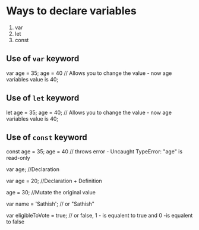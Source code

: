 # Ways to declare variables

1. var
2. let
3. const






## Use of `var` keyword

var age = 35;
age = 40 // Allows you to change the value - now age variables value is 40;


## Use of `let` keyword

let age = 35;
age = 40;  // Allows you to change the value - now age variables value is 40;


## Use of `const` keyword
const age = 35;
age = 40 // throws error - Uncaught TypeError: "age" is read-only


var age; //Declaration

var age = 20; //Declaration + Definition

age = 30; //Mutate the original value

var name = 'Sathish'; // or "Sathish"

var eligibleToVote = true; // or false,  1 - is equalent to true and 0 -is equalent to false
